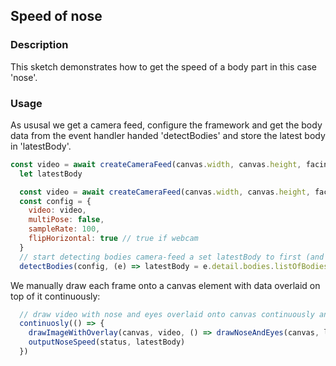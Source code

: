 ## Speed of nose

### Description
This sketch demonstrates how to get the speed of a body part in this case 'nose'.

### Usage 
As ususal we get a camera feed, configure the framework and get the body data from the event handler handed 'detectBodies' and store the latest body in 'latestBody'.

~~~javascript
const video = await createCameraFeed(canvas.width, canvas.height, facingMode.environment)
  let latestBody

  const video = await createCameraFeed(canvas.width, canvas.height, facingMode.environment)
  const config = {
    video: video,
    multiPose: false,
    sampleRate: 100,
    flipHorizontal: true // true if webcam
  }
  // start detecting bodies camera-feed a set latestBody to first (and only) body
  detectBodies(config, (e) => latestBody = e.detail.bodies.listOfBodies[0])
~~~

We manually draw each frame onto a canvas element with data overlaid on top of it continuously:

~~~javascript
  // draw video with nose and eyes overlaid onto canvas continuously and output speed of nose
  continuosly(() => {
    drawImageWithOverlay(canvas, video, () => drawNoseAndEyes(canvas, latestBody))
    outputNoseSpeed(status, latestBody)
  })
~~~

